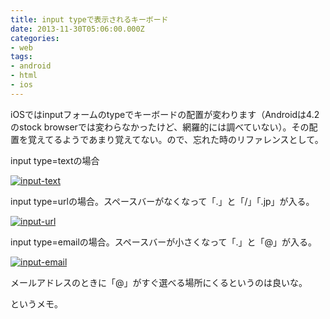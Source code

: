 ```yaml
---
title: input typeで表示されるキーボード
date: 2013-11-30T05:06:00.000Z
categories:
- web
tags:
- android
- html
- ios
---
```

iOSではinputフォームのtypeでキーボードの配置が変わります（Androidは4.2のstock browserでは変わらなかったけど、網羅的には調べていない）。その配置を覚えてるようであまり覚えてない。ので、忘れた時のリファレンスとして。

<!-- more -->

input type=textの場合  
  
[![input-text](http://farm8.staticflickr.com/7291/10972516896_f4043f3aab.jpg)](http://www.flickr.com/photos/91221720@N00/10972516896 "input-text by Yutaka Yamaguchi, on Flickr")

input type=urlの場合。スペースバーがなくなって「.」と「/」「.jp」が入る。  
  
[![input-url](http://farm4.staticflickr.com/3671/10972430565_5f6bc7841f.jpg)](http://www.flickr.com/photos/91221720@N00/10972430565 "input-url by Yutaka Yamaguchi, on Flickr")

input type=emailの場合。スペースバーが小さくなって「.」と「@」が入る。  
  
[![input-email](http://farm4.staticflickr.com/3761/10972601884_4fa159ea06.jpg)](http://www.flickr.com/photos/91221720@N00/10972601884 "input-email by Yutaka Yamaguchi, on Flickr")

メールアドレスのときに「@」がすぐ選べる場所にくるというのは良いな。

というメモ。
